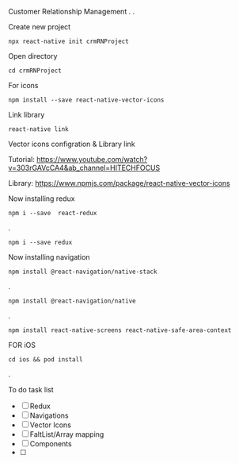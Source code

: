 Customer Relationship Management
.
.

Create new project

    npx react-native init crmRNProject

Open directory

    cd crmRNProject

For icons
  
    npm install --save react-native-vector-icons


Link library

    react-native link


Vector icons configration & Library link

  Tutorial: https://www.youtube.com/watch?v=303rGAVcCA4&ab_channel=HITECHFOCUS

  Library: https://www.npmjs.com/package/react-native-vector-icons


Now installing redux
  
    npm i --save  react-redux

.

    npm i --save redux


Now installing navigation

    npm install @react-navigation/native-stack

.

    npm install @react-navigation/native 

.

    npm install react-native-screens react-native-safe-area-context


FOR iOS

    cd ios && pod install

.

To do task list

- [ ] Redux
- [ ] Navigations
- [ ] Vector Icons
- [ ] FaltList/Array mapping
- [ ] Components
- [ ] 
